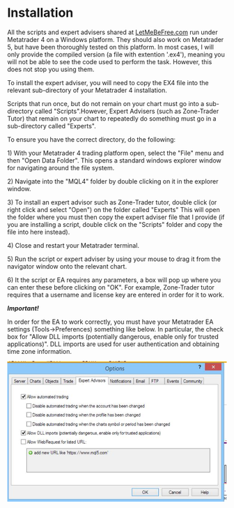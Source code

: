 # Installation

All the scripts and expert advisers shared at [LetMeBeFree.com](https://github.com/letmebefree/zonetradingmanual/tree/080b19254c769e27ad38549ba82e78f21490c7ca/letmebefree.com) run under Metatrader 4 on a Windows platform. They should also work on Metatrader 5, but have been thoroughly tested on this platform. In most cases, I will only provide the compiled version \(a file with extention '.ex4'\), meaning you will not be able to see the code used to perform the task. However, this does not stop you using them.

To install the expert adviser, you will need to copy the EX4 file into the relevant sub-directory of your Metatrader 4 installation.

Scripts that run once, but do not remain on your chart must go into a sub-directory called "Scripts".However, Expert Advisers \(such as Zone-Trader Tutor\) that remain on your chart to repeatedly do something must go in a sub-directory called "Experts".

To ensure you have the correct directory, do the following:

1\) With your Metatrader 4 trading platform open, select the "File" menu and then "Open Data Folder". This opens a standard windows explorer window for navigating around the file system.

2\) Navigate into the "MQL4" folder by double clicking on it in the explorer window.

3\) To install an expert advisor such as Zone-Trader tutor, double click \(or right click and select "Open"\) on the folder called "Experts" This will open the folder where you must then copy the expert adviser file that I provide \(if you are installing a script, double click on the "Scripts" folder and copy the file into here instead\).

4\) Close and restart your Metatrader terminal.

5\) Run the script or expert adviser by using your mouse to drag it from the navigator window onto the relevant chart.

6\) It the script or EA requires any parameters, a box will pop up where you can enter these before clicking on "OK". For example, Zone-Trader tutor requires that a username and license key are entered in order for it to work.

_**Important!**_

In order for the EA to work correctly, you must have your Metatrader EA settings \(Tools-&gt;Preferences\) something like below. In particular, the check box for "Allow DLL imports \(potentially dangerous, enable only for trusted applications\)". DLL imports are used for user authentication and obtaining time zone information.

![](../.gitbook/assets/import.png)

